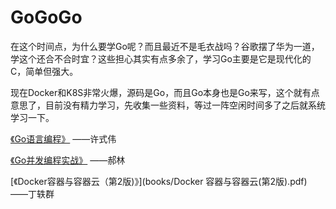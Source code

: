 # GoGoGo

在这个时间点，为什么要学Go呢？而且最近不是毛衣战吗？谷歌摆了华为一道，学这个还合不合时宜？这些担心其实有点多余了，学习Go主要是它是现代化的C，简单但强大。

现在Docker和K8S非常火爆，源码是Go，而且Go本身也是Go来写，这个就有点意思了，目前没有精力学习，先收集一些资料，等过一阵空闲时间多了之后就系统学习一下。

[《Go语言编程》](books/Go语言编程.pdf) ——许式伟

[《Go并发编程实战》](books/Go并发编程实战.pdf) ——郝林

[《Docker容器与容器云（第2版)》](books/Docker 容器与容器云(第2版).pdf) ——丁轶群


